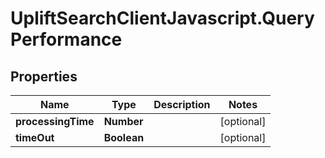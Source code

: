 # UpliftSearchClientJavascript.QueryPerformance

## Properties
Name | Type | Description | Notes
------------ | ------------- | ------------- | -------------
**processingTime** | **Number** |  | [optional] 
**timeOut** | **Boolean** |  | [optional] 



